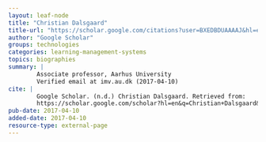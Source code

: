 ```yaml
---
layout: leaf-node
title: "Christian Dalsgaard"
title-url: "https://scholar.google.com/citations?user=BXEDBDUAAAAJ&hl=en"
author: "Google Scholar"
groups: technologies
categories: learning-management-systems
topics: biographies
summary: |
        Associate professor, Aarhus University
        Verified email at imv.au.dk (2017-04-10)
cite: |
        Google Scholar. (n.d.) Christian Dalsgaard. Retrieved from:
        https://scholar.google.com/scholar?hl=en&q=Christian+Dalsgaard&btnG=&as_sdt=1%2C23&as_sdtp=&search_plus_one=form
pub-date: 2017-04-10
added-date: 2017-04-10
resource-type: external-page
---
```

